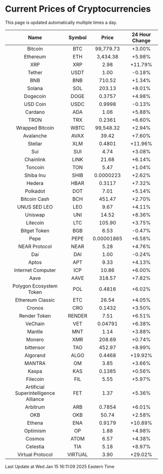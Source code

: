# Current Prices of Cryptocurrencies
This page is updated automatically multiple times a day.

| Name | Symbol | Price | 24 Hour Change |
| :---: |:---:| :---: | :---: |
| Bitcoin | BTC | 99,779.73 | +3.00% |
| Ethereum | ETH | 3,434.38 | +5.98% |
| XRP | XRP | 2.98 | +11.79% |
| Tether | USDT | 1.00 | -0.18% |
| BNB | BNB | 710.52 | +1.34% |
| Solana | SOL | 203.13 | +8.01% |
| Dogecoin | DOGE | 0.3757 | +4.98% |
| USD Coin | USDC | 0.9998 | -0.13% |
| Cardano | ADA | 1.06 | +5.88% |
| TRON | TRX | 0.2361 | +6.60% |
| Wrapped Bitcoin | WBTC | 99,548.32 | +2.94% |
| Avalanche | AVAX | 39.42 | +7.60% |
| Stellar | XLM | 0.4801 | +11.96% |
| Sui | SUI | 4.74 | +3.08% |
| Chainlink | LINK | 21.68 | +6.14% |
| Toncoin | TON | 5.47 | +1.04% |
| Shiba Inu | SHIB | 0.0000223 | +2.62% |
| Hedera | HBAR | 0.3117 | +7.32% |
| Polkadot | DOT | 7.01 | +5.14% |
| Bitcoin Cash | BCH | 451.47 | +2.70% |
| UNUS SED LEO | LEO | 9.67 | +4.11% |
| Uniswap | UNI | 14.52 | +8.36% |
| Litecoin | LTC | 105.90 | +3.75% |
| Bitget Token | BGB | 6.53 | -0.47% |
| Pepe | PEPE | 0.00001865 | +6.58% |
| NEAR Protocol | NEAR | 5.28 | +4.76% |
| Dai | DAI | 1.00 | -0.24% |
| Aptos | APT | 9.33 | +4.13% |
| Internet Computer | ICP | 10.86 | +6.00% |
| Aave | AAVE | 318.57 | +7.82% |
| Polygon Ecosystem Token | POL | 0.4816 | +6.02% |
| Ethereum Classic | ETC | 26.54 | +4.05% |
| Cronos | CRO | 0.1432 | +3.50% |
| Render Token | RENDER | 7.51 | +6.51% |
| VeChain | VET | 0.04791 | +6.38% |
| Mantle | MNT | 1.14 | +3.88% |
| Monero | XMR | 208.69 | +0.74% |
| bittensor | TAO | 452.97 | +8.99% |
| Algorand | ALGO | 0.4468 | +19.92% |
| MANTRA | OM | 3.85 | +3.66% |
| Kaspa | KAS | 0.1385 | +0.56% |
| Filecoin | FIL | 5.55 | +5.97% |
| Artificial Superintelligence Alliance | FET | 1.37 | +5.36% |
| Arbitrum | ARB | 0.7854 | +6.01% |
| OKB | OKB | 50.74 | +2.58% |
| Ethena | ENA | 0.9179 | +10.89% |
| Optimism | OP | 1.88 | +4.98% |
| Cosmos | ATOM | 6.57 | +4.38% |
| Celestia | TIA | 5.18 | +8.97% |
| Virtual Protocol | VIRTUAL | 3.90 | +29.02% |

Last Update at Wed Jan 15 16:11:09 2025 Eastern Time